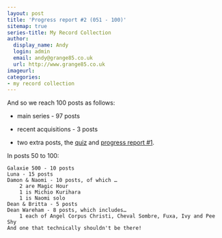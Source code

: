 ```yaml
---
layout: post
title: 'Progress report #2 (051 - 100)'
sitemap: true
series-title: My Record Collection
author:
  display_name: Andy
  login: admin
  email: andy@grange85.co.uk
  url: http://www.grange85.co.uk
imageurl:
categories:
- my record collection
---
```

And so we reach 100 posts as follows:

- main series - 97 posts
- recent acquisitions - 3 posts

- two extra posts, the [quiz]() and [progress report #1](/2023/07/11/my-record-collection-progress-report-1-000-050/).

In posts 50 to 100:

    Galaxie 500 - 10 posts
    Luna - 15 posts
    Damon & Naomi - 10 posts, of which …
        2 are Magic Hour 
        1 is Michio Kurihara 
        1 is Naomi solo
    Dean & Britta - 5 posts
    Dean Wareham - 8 posts, which includes…
        1 each of Angel Corpus Christi, Cheval Sombre, Fuxa, Ivy and Pee Shy
    And one that technically shouldn't be there!
